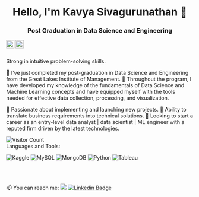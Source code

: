 <h1 align = "center">Hello, I'm Kavya Sivagurunathan 👋</h1>
<h3 align = "center">Post Graduation in Data Science and Engineering</h3>

<a href="https://linkedin.com/in/(https://www.linkedin.com/in/kavya-sivagurunathan-1bb810161/)">
  <img align="left" alt="Kavya's Linkdein" width="22px" color="white" src="https://cdn.jsdelivr.net/npm/simple-icons@v3/icons/linkedin.svg" />
</a>
<a href="https://github.com/kavya-sivaguru">
  <img align="left" alt="Kavya's Github" width="22px" colour="white" src="https://cdn.jsdelivr.net/npm/simple-icons@v3/icons/github.svg" />
</a>


<br/>
<br/>

Strong in intuitive problem-solving skills. 

🌱 I've just completed my post-graduation in Data Science and Engineering from the Great Lakes Institute of Management. 
🌱 Throughout the program, I have developed my knowledge of the fundamentals of Data Science and Machine Learning concepts and have equipped myself with the tools needed for effective data collection, processing, and visualization. 

🌱 Passionate about implementing and launching new projects. 
🌱 Ability to translate business requirements into technical solutions. 
🌱 Looking to start a career as an entry-level data analyst | data scientist | ML engineer with a reputed firm driven by the latest technologies.
 
![Visitor Count](https://profile-counter.glitch.me/kavya-sivaguru/count.svg)
<br/>
Languages and Tools:

<img alt="Kaggle" src="https://img.shields.io/badge/Kaggle-035a7d?style=for-the-badge&logo=kaggle&logoColor=white"/> <img alt="MySQL" src="https://img.shields.io/badge/mysql-%2300f.svg?style=flat-square&logo=mysql&logoColor=white"/> <img alt="MongoDB" src ="https://img.shields.io/badge/MongoDB-%234ea94b.svg?style=flat-square&logo=mongodb&logoColor=white"/> <img alt="Python" src="https://img.shields.io/badge/python-blue.svg"/> <img alt="Tableau" src="https://img.shields.io/badge/Tableau-E97627?style=for-the-badge&logo=Tableau&logoColor=white"/>
<!-- <img alt="HTML5" src="https://img.shields.io/badge/html5-%23E34F26.svg?style=flat-square&logo=html5&logoColor=white"/> 
<img alt="Bootstrap" src="https://img.shields.io/badge/bootstrap-%23563D7C.svg?style=for-the-badge&logo=bootstrap&logoColor=white"/> 
<img alt="CSS3" src="https://img.shields.io/badge/css3-%231572B6.svg?style=flat-square&logo=css3&logoColor=white"/> 
<img alt="NodeJS" src="https://img.shields.io/badge/node.js-%2343853D.svg?style=flat-square&logo=node-dot-js&logoColor=white"/> 
<img alt="React" src="https://img.shields.io/badge/react-%2320232a.svg?style=flat-square&logo=react&logoColor=%2361DAFB"/>  -->


<br/>
<br/>

📫 You can reach me:  <a href="mailto: kavya.sivaguru@gmail.com"><img src="https://img.shields.io/badge/gmail-%23DD0031.svg?&style=flat-square&logo=gmail&logoColor=white"/></a>
[![Linkedin Badge](https://img.shields.io/badge/-Kavya-blue?style=flat-square&logo=Linkedin&logoColor=white&link=https://www.linkedin.com/in/aakash--01629954/)](https://www.linkedin.com/in/kavya-sivagurunathan-1bb810161/)

<!--
**kavya-sivaguru/kavya-sivaguru** is a ✨ _special_ ✨ repository because its `README.md` (this file) appears on your GitHub profile.

Here are some ideas to get you started:

- 🔭 I’m currently working on ...
- 🌱 I’m currently learning ...
- 👯 I’m looking to collaborate on ...
- 🤔 I’m looking for help with ...
- 💬 Ask me about ...
- 📫 How to reach me: ...
- 😄 Pronouns: ...
- ⚡ Fun fact: ...
-->
